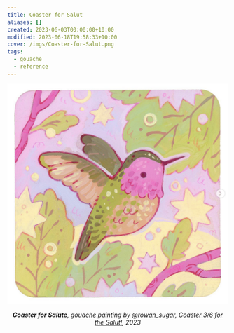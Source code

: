 ```yaml
---
title: Coaster for Salut
aliases: []
created: 2023-06-03T00:00:00+10:00
modified: 2023-06-18T19:58:33+10:00
cover: /imgs/Coaster-for-Salut.png
tags:
  - gouache
  - reference
---
```


![Coaster for Salute](imgs/coaster-for-salut.png)

*<center>**Coaster for Salute**, [gouache](notes/gouache) painting by [@rowan_sugar](https://rowansugar.carrd.co), [Coaster 3/6 for the Salut!](https://www.instagram.com/p/Cst6vuNP8Tj/), 2023</center>*
